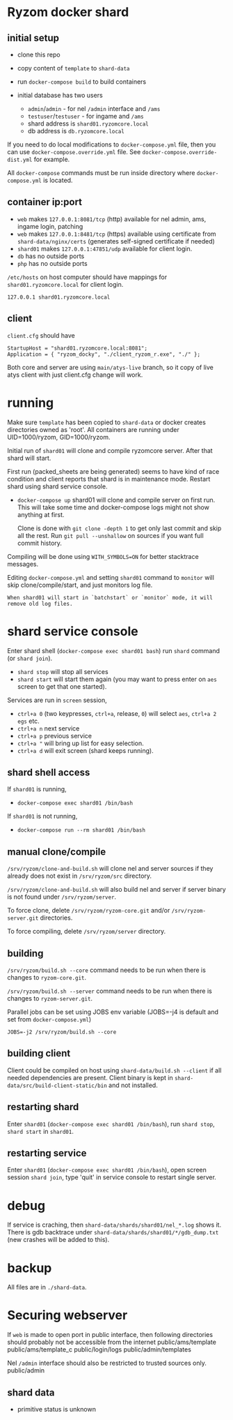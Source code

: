 # Ryzom docker shard

## initial setup
- clone this repo
- copy content of `template` to `shard-data`
- run `docker-compose build` to build containers

- initial database has two users
	- `admin`/`admin` - for nel `/admin` interface and `/ams`
	- `testuser`/`testuser` - for ingame and `/ams`
	- shard address is `shard01.ryzomcore.local`
	- db address is `db.ryzomcore.local`

If you need to do local modifications to `docker-compose.yml` file, then you can use `docker-compose.override.yml` file.
See `docker-compose.override-dist.yml` for example.

All `docker-compose` commands must be run inside directory where `docker-compose.yml` is located.

## container ip:port
- `web` makes `127.0.0.1:8081/tcp` (http) available for nel admin, ams, ingame login, patching
- `web` makes `127.0.0.1:8481/tcp` (https) available using certificate from `shard-data/nginx/certs` (generates self-signed certificate if needed)
- `shard01` makes `127.0.0.1:47851/udp` available for client login.
- `db` has no outside ports
- `php` has no outside ports

`/etc/hosts` on host computer should have mappings for `shard01.ryzomcore.local` for client login.
```
127.0.0.1 shard01.ryzomcore.local
```

## client
`client.cfg` should have
```
StartupHost = "shard01.ryzomcore.local:8081";
Application = { "ryzom_docky", "./client_ryzom_r.exe", "./" };
```

Both core and server are using `main/atys-live` branch, so it copy of live atys client with just client.cfg change will work.

# running

Make sure `template` has been copied to `shard-data` or docker creates directories owned as 'root'.
All containers are running under UID=1000/ryzom, GID=1000/ryzom.

Initial run of `shard01` will clone and compile ryzomcore server. After that shard will start.

First run (packed_sheets are being generated) seems to have kind of race condition and client reports that
shard is in maintenance mode. Restart shard using shard service console.

- `docker-compose up`
  shard01 will clone and compile server on first run.
  This will take some time and docker-compose logs might not show anything at first.

  Clone is done with `git clone -depth 1` to get only last commit and skip all the rest.
  Run `git pull --unshallow` on sources if you want full commit history.

Compiling will be done using `WITH_SYMBOLS=ON` for better stacktrace messages.

Editing `docker-compose.yml` and setting `shard01` command to `monitor`
will skip clone/compile/start, and just monitors log file.

	When shard01 will start in `batchstart` or `monitor` mode, it will remove old log files.

# shard service console
Enter shard shell (`docker-compose exec shard01 bash`) run `shard` command (or `shard join`).
- `shard stop` will stop all services
- `shard start` will start them again (you may want to press enter on `aes` screen to get that one started).

Services are run in `screen` session,
- `ctrl+a 0` (two keypresses, `ctrl+a`, release, `0`) will select `aes`, `ctrl+a 2` `egs` etc.
- `ctrl+a n` next service
- `ctrl+a p` previous service
- `ctrl+a "` will bring up list for easy selection.
- `ctrl+a d` will exit screen (shard keeps running).

## shard shell access
If `shard01` is running,
- `docker-compose exec shard01 /bin/bash`

If `shard01` is not running,
- `docker-compose run --rm shard01 /bin/bash`


## manual clone/compile

`/srv/ryzom/clone-and-build.sh` will clone nel and server sources if they already does not exist in `/srv/ryzom/src` directory.

`/srv/ryzom/clone-and-build.sh` will also build nel and server if server binary is not found under `/srv/ryzom/server`.

To force clone, delete `/srv/ryzom/ryzom-core.git` and/or `/srv/ryzom-server.git` directories.

To force compiling, delete `/srv/ryzom/server` directory.

## building

`/srv/ryzom/build.sh --core` command needs to be run when there is changes to `ryzom-core.git`.

`/srv/ryzom/build.sh --server` command needs to be run when there is changes to `ryzom-server.git`.

Parallel jobs can be set using JOBS env variable (JOBS=-j4 is default and set from `docker-compose.yml`)
```
JOBS=-j2 /srv/ryzom/build.sh --core
```

## building client

Client could be compiled on host using `shard-data/build.sh --client` if all needed dependencies are present.
Client binary is kept in `shard-data/src/build-client-static/bin` and not installed.

## restarting shard

Enter `shard01` (`docker-compose exec shard01 /bin/bash`), run `shard stop`, `shard start` in `shard01`.

## restarting service

Enter `shard01` (`docker-compose exec shard01 /bin/bash`), open screen session `shard join`, type 'quit' in service console to restart single server.

# debug
If service is craching, then `shard-data/shards/shard01/nel_*.log` shows it.
There is gdb backtrace under `shard-data/shards/shard01/*/gdb_dump.txt` (new crashes will be added to this).

# backup
All files are in `./shard-data`.

# Securing webserver
If `web` is made to open port in public interface, then following directories should probably not be accessible from the internet
public/ams/template
public/ams/template_c
public/login/logs
public/admin/templates

Nel `/admin` interface should also be restricted to trusted sources only.
public/admin

## shard data
- primitive status is unknown

